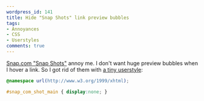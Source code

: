 ```yaml
---
wordpress_id: 141
title: Hide "Snap Shots" link preview bubbles
tags:
- Annoyances
- CSS
- Userstyles
comments: true
---
```

<a href="http://www.snap.com/about/shots_central.php">Snap.com "Snap Shots"</a> annoy me. I don't want huge preview bubbles when I hover a link. So I got rid of them with <a href="http://userstyles.org/styles/2394">a tiny userstyle</a>:

``` css
@namespace url(http://www.w3.org/1999/xhtml);

#snap_com_shot_main { display:none; }
```
